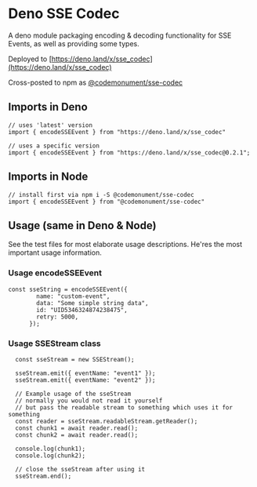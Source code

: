 # Deno SSE Codec

A deno module packaging encoding & decoding functionality for SSE Events, 
as well as providing some types.

Deployed to [https://deno.land/x/sse_codec](https://deno.land/x/sse_codec)

Cross-posted to npm as [@codemonument/sse-codec](https://www.npmjs.com/package/@codemonument/sse-codec)

## Imports in Deno

```
// uses 'latest' version 
import { encodeSSEEvent } from "https://deno.land/x/sse_codec"

// uses a specific version
import { encodeSSEEvent } from "https://deno.land/x/sse_codec@0.2.1";
```

## Imports in Node 

```
// install first via npm i -S @codemonument/sse-codec
import { encodeSSEEvent } from "@codemonument/sse-codec" 
```

## Usage (same in Deno & Node)

See the test files for most elaborate usage descriptions. 
He'res the most important usage information. 

### Usage encodeSSEEvent 

```
const sseString = encodeSSEEvent({
        name: "custom-event",
        data: "Some simple string data",
        id: "UID5346324874238475",
        retry: 5000,
      });

```

### Usage SSEStream class

```
  const sseStream = new SSEStream();

  sseStream.emit({ eventName: "event1" });
  sseStream.emit({ eventName: "event2" });

  // Example usage of the sseStream 
  // normally you would not read it yourself 
  // but pass the readable stream to something which uses it for something
  const reader = sseStream.readableStream.getReader();
  const chunk1 = await reader.read();
  const chunk2 = await reader.read();

  console.log(chunk1);
  console.log(chunk2);
  
  // close the sseStream after using it
  sseStream.end();
```